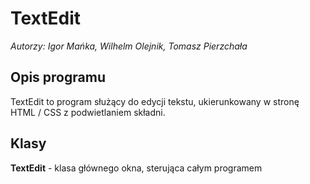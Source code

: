 TextEdit
========
*Autorzy: Igor Mańka, Wilhelm Olejnik, Tomasz Pierzchała*

Opis programu
-------------
TextEdit to program służący do edycji tekstu, ukierunkowany w stronę HTML / CSS z podwietlaniem składni.

Klasy
-----
**TextEdit** - klasa głównego okna, sterująca całym programem
